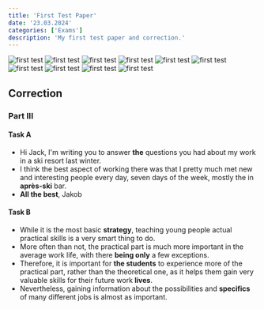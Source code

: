 ```yaml
---
title: 'First Test Paper'
date: '23.03.2024'
categories: ['Exams']
description: 'My first test paper and correction.'
---
```


<img src="/images/exams/first_test_1.jpg" alt="first test">
<img src="/images/exams/first_test_2.jpg" alt="first test">
<img src="/images/exams/first_test_3.jpg" alt="first test">
<img src="/images/exams/first_test_4.jpg" alt="first test">
<img src="/images/exams/first_test_5.jpg" alt="first test">
<img src="/images/exams/first_test_6.jpg" alt="first test">
<img src="/images/exams/first_test_7.jpg" alt="first test">
<img src="/images/exams/first_test_8.jpg" alt="first test">
<img src="/images/exams/first_test_9.jpg" alt="first test">
<img src="/images/exams/first_test_10.jpg" alt="first test">

## Correction

### Part III
#### Task A
- Hi Jack, I'm writing you to answer **the** questions you had about my work in a ski resort last
  winter.
- I think the best aspect of working there was that I pretty much met new and interesting people
  every day, seven days of the week, mostly the in **après-ski** bar.
- **All the best**, Jakob

#### Task B
- While it is the most basic **strategy**, teaching young people actual practical skills is a very 
  smart thing to do.
- More often than not, the practical part is much more important in the average work life, with
  there **being only** a few exceptions.
- Therefore, it is important for **the students** to experience more of the practical part, rather 
  than the theoretical one, as it helps them gain very valuable skills for their future work 
  **lives**.
- Nevertheless, gaining information about the possibilities and **specifics** of many different jobs
  is almost as important.
